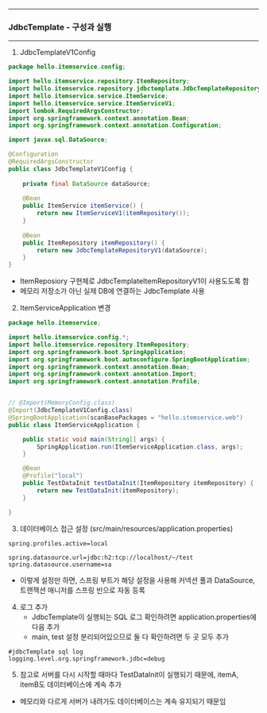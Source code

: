 -----
### JdbcTemplate - 구성과 실행
-----
1. JdbcTemplateV1Config
```java
package hello.itemservice.config;

import hello.itemservice.repository.ItemRepository;
import hello.itemservice.repository.jdbctemplate.JdbcTemplateRepositoryV1;
import hello.itemservice.service.ItemService;
import hello.itemservice.service.ItemServiceV1;
import lombok.RequiredArgsConstructor;
import org.springframework.context.annotation.Bean;
import org.springframework.context.annotation.Configuration;

import javax.sql.DataSource;

@Configuration
@RequiredArgsConstructor
public class JdbcTemplateV1Config {
    
    private final DataSource dataSource;
    
    @Bean
    public ItemService itemService() {
        return new ItemServiceV1(itemRepository());
    }
    
    @Bean
    public ItemRepository itemRepository() {
        return new JdbcTemplateRepositoryV1(dataSource);
    }
}
```
  - ItemReposiory 구현체로 JdbcTemplateItemRepositoryV1이 사용도도록 함
  - 메모리 저장소가 아닌 실제 DB에 연결하는 JdbcTemplate 사용

2. ItemServiceApplication 변경
```java
package hello.itemservice;

import hello.itemservice.config.*;
import hello.itemservice.repository.ItemRepository;
import org.springframework.boot.SpringApplication;
import org.springframework.boot.autoconfigure.SpringBootApplication;
import org.springframework.context.annotation.Bean;
import org.springframework.context.annotation.Import;
import org.springframework.context.annotation.Profile;


// @Import(MemoryConfig.class)
@Import(JdbcTemplateV1Config.class)
@SpringBootApplication(scanBasePackages = "hello.itemservice.web")
public class ItemServiceApplication {

	public static void main(String[] args) {
		SpringApplication.run(ItemServiceApplication.class, args);
	}

	@Bean
	@Profile("local")
	public TestDataInit testDataInit(ItemRepository itemRepository) {
		return new TestDataInit(itemRepository);
	}

}
```

3. 데이터베이스 접근 설정 (src/main/resources/application.properties)
```properties
spring.profiles.active=local

spring.datasource.url=jdbc:h2:tcp://localhost/~/test
spring.datasource.username=sa
```
  - 이렇게 설정만 하면, 스프링 부트가 해당 설정을 사용해 커넥션 풀과 DataSource, 트랜잭션 매니저를 스프링 빈으로 자동 등록

4. 로그 추가
   - JdbcTemplate이 실행되는 SQL 로그 확인하려면 application.properties에 다음 추가
   - main, test 설정 분리되어있으므로 둘 다 확인하려면 두 곳 모두 추가
  ```properties
#jdbcTemplate sql log
logging.level.org.springframework.jdbc=debug
```

5. 참고로 서버를 다시 시작할 때마다 TestDataInit이 실행되기 때문에, itemA, itemB도 데이터베이스에 계속 추가
  - 메모리와 다르게 서버가 내려가도 데이터베이스는 계속 유지되기 때문임

